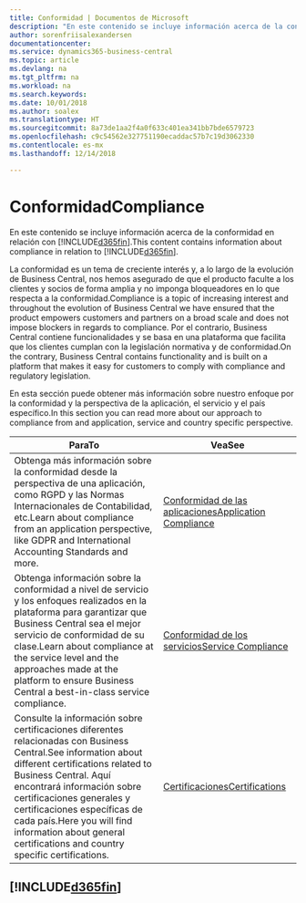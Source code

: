 ```yaml
---
title: Conformidad | Documentos de Microsoft
description: "En este contenido se incluye información acerca de la conformidad en relación con Business Central."
author: sorenfriisalexandersen
documentationcenter: 
ms.service: dynamics365-business-central
ms.topic: article
ms.devlang: na
ms.tgt_pltfrm: na
ms.workload: na
ms.search.keywords: 
ms.date: 10/01/2018
ms.author: soalex
ms.translationtype: HT
ms.sourcegitcommit: 8a73de1aa2f4a0f633c401ea341bb7bde6579723
ms.openlocfilehash: c9c54562e327751190ecaddac57b7c19d3062330
ms.contentlocale: es-mx
ms.lasthandoff: 12/14/2018

---
```

# <a name="compliance"></a><span data-ttu-id="625e5-103">Conformidad</span><span class="sxs-lookup"><span data-stu-id="625e5-103">Compliance</span></span>
<span data-ttu-id="625e5-104">En este contenido se incluye información acerca de la conformidad en relación con [!INCLUDE[d365fin](../includes/d365fin_md.md)].</span><span class="sxs-lookup"><span data-stu-id="625e5-104">This content contains information about compliance in relation to [!INCLUDE[d365fin](../includes/d365fin_md.md)].</span></span>  

<span data-ttu-id="625e5-105">La conformidad es un tema de creciente interés y, a lo largo de la evolución de Business Central, nos hemos asegurado de que el producto faculte a los clientes y socios de forma amplia y no imponga bloqueadores en lo que respecta a la conformidad.</span><span class="sxs-lookup"><span data-stu-id="625e5-105">Compliance is a topic of increasing interest and throughout the evolution of Business Central we have ensured that the product empowers customers and partners on a broad scale and does not impose blockers in regards to compliance.</span></span> <span data-ttu-id="625e5-106">Por el contrario, Business Central contiene funcionalidades y se basa en una plataforma que facilita que los clientes cumplan con la legislación normativa y de conformidad.</span><span class="sxs-lookup"><span data-stu-id="625e5-106">On the contrary, Business Central contains functionality and is built on a platform that makes it easy for customers to comply with compliance and regulatory legislation.</span></span>

<span data-ttu-id="625e5-107">En esta sección puede obtener más información sobre nuestro enfoque por la conformidad y la perspectiva de la aplicación, el servicio y el país específico.</span><span class="sxs-lookup"><span data-stu-id="625e5-107">In this section you can read more about our approach to compliance from and application, service and country specific perspective.</span></span>

|<span data-ttu-id="625e5-108">**Para**</span><span class="sxs-lookup"><span data-stu-id="625e5-108">**To**</span></span>|<span data-ttu-id="625e5-109">**Vea**</span><span class="sxs-lookup"><span data-stu-id="625e5-109">**See**</span></span>|  
|------------|-------------|  
|<span data-ttu-id="625e5-110">Obtenga más información sobre la conformidad desde la perspectiva de una aplicación, como RGPD y las Normas Internacionales de Contabilidad, etc.</span><span class="sxs-lookup"><span data-stu-id="625e5-110">Learn about compliance from an application perspective, like GDPR and International Accounting Standards and more.</span></span>|[<span data-ttu-id="625e5-111">Conformidad de las aplicaciones</span><span class="sxs-lookup"><span data-stu-id="625e5-111">Application Compliance</span></span>](compliance-application-compliance.md)|  
|<span data-ttu-id="625e5-112">Obtenga información sobre la conformidad a nivel de servicio y los enfoques realizados en la plataforma para garantizar que Business Central sea el mejor servicio de conformidad de su clase.</span><span class="sxs-lookup"><span data-stu-id="625e5-112">Learn about compliance at the service level and the approaches made at the platform to ensure Business Central a best-in-class service compliance.</span></span>|[<span data-ttu-id="625e5-113">Conformidad de los servicios</span><span class="sxs-lookup"><span data-stu-id="625e5-113">Service Compliance</span></span>](compliance-service-compliance.md)|  
|<span data-ttu-id="625e5-114">Consulte la información sobre certificaciones diferentes relacionadas con Business Central.</span><span class="sxs-lookup"><span data-stu-id="625e5-114">See information about different certifications related to Business Central.</span></span> <span data-ttu-id="625e5-115">Aquí encontrará información sobre certificaciones generales y certificaciones específicas de cada país.</span><span class="sxs-lookup"><span data-stu-id="625e5-115">Here you will find information about general certifications and country specific certifications.</span></span>|[<span data-ttu-id="625e5-116">Certificaciones</span><span class="sxs-lookup"><span data-stu-id="625e5-116">Certifications</span></span>](compliance-certifications.md)|  

 ## [!INCLUDE[d365fin](../includes/free_trial_md.md)]  
 

